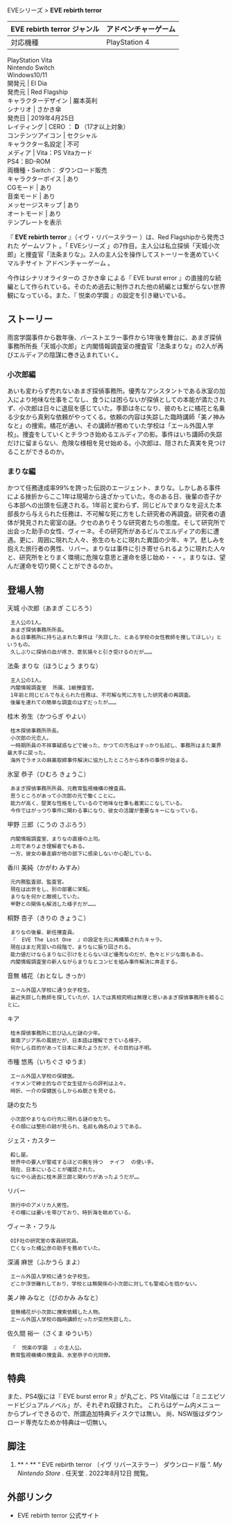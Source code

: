 EVEシリーズ  > **EVE rebirth terror**

EVE rebirth terror  ジャンル  |  アドベンチャーゲーム   
---|---  
対応機種  |  PlayStation 4    
PlayStation Vita  
Nintendo Switch  
Windows10/11  
開発元  |  El Dia   
発売元  |  Red Flagship   
キャラクターデザイン  |  巌本英利   
シナリオ  |  さかき傘   
発売日  |  2019年4月25日   
レイティング  |  CERO  ：  **D** （17才以上対象）   
コンテンツアイコン  |  セクシャル   
キャラクター名設定  |  不可   
メディア  |  Vita：PS Vitaカード   
PS4：BD-ROM  
両機種・Switch：  ダウンロード販売  
キャラクターボイス  |  あり   
CGモード  |  あり   
音楽モード  |  あり   
メッセージスキップ  |  あり   
オートモード  |  あり   
テンプレートを表示  
  
『 **EVE rebirth terror** 』（イヴ・リバーステラー    ）は、Red Flagshipから発売された  ゲームソフト  。「
EVEシリーズ  」の7作目。主人公は私立探偵「天城小次郎」と捜査官「法条まりな」。2人の主人公を操作してストーリーを進めていくマルチサイト
アドベンチャーゲーム  。

今作はシナリオライターの  さかき傘  による『  EVE burst error
』の直接的な続編として作られている。そのため過去に制作された他の続編とは繋がらない世界観になっている。また、『  悦楽の学園  』の設定を引き継いでいる。

##  ストーリー



雨宮学園事件から数年後、バーストエラー事件から1年後を舞台に、あまぎ探偵事務所所長「天城小次郎」と内閣情報調査室の捜査官「法条まりな」の2人が再びエルディアの陰謀に巻き込まれていく。

###  小次郎編



あいも変わらず売れないあまぎ探偵事務所。優秀なアシスタントである氷室の加入により地味な仕事をこなし、食うには困らないが探偵としての本能が満たされず、小次郎は日々に退屈を感じていた。季節は冬になり、彼のもとに橘花と名乗る少女から真剣な依頼がやってくる。依頼の内容は失踪した臨時講師「美ノ神みなと」の捜索。橘花が通い、その講師が務めていた学校は「エール外国人学校」。捜査をしていくとチラつき始めるエルディアの影。事件はいち講師の失踪だけに留まらない、危険な様相を見せ始める。小次郎は、隠された真実を見つけることができるのか。

###  まりな編



かつて任務達成率99%を誇った伝説のエージェント、まりな。しかしある事件による挫折からここ1年は現場から遠ざかっていた。冬のある日、後輩の杏子から本部への出頭を伝達される。1年前と変わらず、同じビルでまりなを迎えた本部長から与えられた任務は、不可解な死に方をした研究者の再調査。研究者の遺体が発見された密室の謎。クセのありそうな研究者たちの態度。そして研究所で出会った助手の女性、ヴィーネ。その研究所があるビルでエルディアの影に遭遇。更に、周囲に現れた人々、弥生のもとに現れた異国の少年、キア。悲しみを抱えた旅行者の男性、リバー。まりなは事件に引き寄せられるように現れた人々と、研究所をとりまく環境に危険な意思と運命を感じ始め・・・。まりなは、望んだ運命を切り開くことができるのか。

##  登場人物



天城 小次郎（あまぎ こじろう）

     主人公の1人。 
     あまぎ探偵事務所所長。 
     ある日事務所に持ち込まれた事件は「失踪した、とある学校の女性教師を捜してほしい」というもの。 
     久しぶりに探偵の血が疼き、意気揚々と引き受けるのだが……。 
法条 まりな（ほうじょう まりな）

     主人公の1人。 
     内閣情報調査室  所属、1級捜査官。 
     1年前と同じビルで与えられた任務は、不可解な死に方をした研究者の再調査。 
     後輩を連れての簡単な調査のはずだったが……。 
桂木 弥生（かつらぎ やよい）

     桂木探偵事務所所長。 
     小次郎の元恋人。 
     一時期所員の不祥事疑惑などで被った、かつての汚名はすっかり払拭し、事務所はまた業界最大手に戻った。 
     海外でラオスの麻薬取締事件解決に協力したところから本作の事件が始まる。 
氷室 恭子（ひむろ きょうこ）

     あまぎ探偵事務所所員、元教育監視機構の捜査員。 
     思うところがあって小次郎の元で働くことに。 
     能力が高く、堅実な性格をしているので地味な仕事も着実にこなしている。 
     今作ではがっつり事件に関わる事になり、彼女の活躍が重要なキーになっている。 
甲野 三郎（こうの さぶろう）

     内閣情報調査室、まりなの直接の上司。 
     上司でありよき理解者でもある。 
     一方、彼女の暴走癖が他の部下に感染しないか心配している。 
香川 美純（かがわ みすみ）

     元内務監査部、監査官。 
     現在は出世をし、別の部署に栄転。 
     まりなを何かと敵視していた。 
     甲野との関係も解消した様子だが……。 
桐野 杏子（きりの きょうこ）

     まりなの後輩、新任捜査員。 
     『  EVE The Lost One  』の設定を元に再構築されたキャラ。 
     現在はまだ見習いの段階で、まりなに振り回される。 
     能力値だけならまりなに引けをとらないほど優秀なのだが、色々とドジな面もある。 
     内閣情報調査室の新人ながらまりなとコンビを組み事件解決に奔走する。 
音無 橘花（おとなし きっか）

     エール外国人学校に通う女子校生。 
     最近失踪した教師を探していたが、1人では真相究明は無理と思いあまぎ探偵事務所を頼ることに。 
キア

     桂木探偵事務所に忍び込んだ謎の少年。 
     東南アジア系の風貌だが、日本語は理解できている様子。 
     何かしら目的があって日本に来たようだが、その目的は不明。 
市種 悠馬（いちぐさ ゆうま）

     エール外国人学校の保健医。 
     イケメンで紳士的なので女生徒からの評判は上々。 
     時折、一介の保健医らしからぬ鋭さを見せる。 
謎の女たち

     小次郎やまりなの行先に現れる謎の女たち。 
     その顔には整形の跡が見られ、名前も偽名のようである。 
ジェス・カスター

     殺し屋。 
     世界中の要人が警戒するほどの腕を持つ  ナイフ  の使い手。 
     現在、日本にいることが確認された。 
     なにやら過去に桂木源三郎と関わりがあったようだが…。 
リバー

     旅行中のアメリカ人男性。 
     その瞳には憂いを帯びており、時折海を眺めている。 
ヴィーネ・フラル

     OIF社の研究室の客員研究員。 
     亡くなった橘公彦の助手を務めていた。 
深浦 麻世（ふかうら まよ）

     エール外国人学校に通う女子校生。 
     どこか浮世離れしており、学校とは無関係の小次郎に対しても警戒心を抱かない。 
美ノ神 みなと（びのかみ みなと）

     音無橘花が小次郎に捜索依頼した人物。 
     エール外国人学校の臨時講師だったが突然失踪した。 
佐久間 裕一（さくま ゆういち）

     『  悦楽の学園  』の主人公。 
     教育監視機構の捜査員、氷室恭子の元同僚。 

##  特典



また、PS4版には『  EVE burst error R  』が丸ごと、PS Vita版には「ミニエピソードビジュアルノベル」が、それぞれ収録された。
これらはゲーム内メニューからプレイできるので、所謂追加特典ディスクでは無い。 尚、NSW版はダウンロード専売なためか特典は一切無い。

##  脚注



  1. ** ^  ** “  EVE rebirth terror （イヴ リバーステラー） ダウンロード版  ”. _My Nintendo Store_ .  任天堂  .  2022年8月12日  閲覧。 

##  外部リンク



  * EVE rebirth terror 公式サイト 

